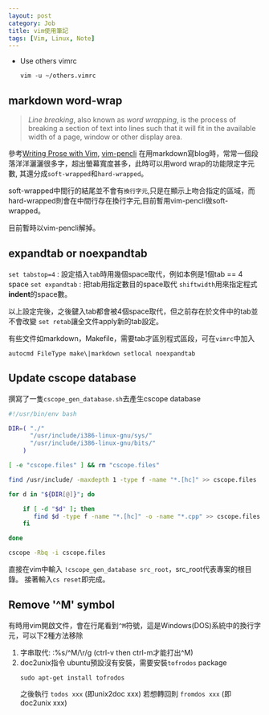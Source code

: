 ```yaml
---
layout: post
category: Job
title: vim使用筆記
tags: [Vim, Linux, Note]
---
```


* Use others vimrc
    ~~~ 
    vim -u ~/others.vimrc
    ~~~
## markdown word-wrap

> *Line breaking*, also known as *word wrapping*, is the process of breaking a section of text into lines such that it will fit in the available width of a page, window or other display area.

參考[Writing Prose with Vim](http://alols.github.io/2012/11/07/writing-prose-with-vim/), [vim-pencli](https://github.com/reedes/vim-pencil)
在用markdown寫blog時，常常一個段落洋洋灑灑很多字，超出螢幕寬度甚多，此時可以用word wrap的功能限定字元數, 其還分成`soft-wrapped`和`hard-wrapped`。

soft-wrapped中間行的結尾並不會有`換行字元`,只是在顯示上吻合指定的區域，而hard-wrapped則會在中間行存在換行字元,目前暫用vim-pencli做soft-wrapped。

目前暫時以vim-pencli解掉。

## expandtab or noexpandtab
`set tabstop=4` : 設定插入`tab`時用幾個space取代，例如本例是1個tab == 4 space
`set expandtab` : 把tab用指定數目的space取代
`shiftwidth`用來指定程式**indent**的space數。

以上設定完後，之後鍵入tab都會被4個space取代，但之前存在於文件中的tab並不會改變
`set retab`讓全文件apply新的tab設定。

有些文件如markdown，Makefile，需要tab才區別程式區段，可在`vimrc`中加入
~~~
autocmd FileType make\|markdown setlocal noexpandtab
~~~
## Update cscope database

撰寫了一隻`cscope_gen_database.sh`去產生cscope database

~~~ sh
#!/usr/bin/env bash

DIR=( "./"
      "/usr/include/i386-linux-gnu/sys/"
      "/usr/include/i386-linux-gnu/bits/"
    )

[ -e "cscope.files" ] && rm "cscope.files"

find /usr/include/ -maxdepth 1 -type f -name "*.[hc]" >> cscope.files

for d in "${DIR[@]}"; do

    if [ -d "$d" ]; then
       find $d -type f -name "*.[hc]" -o -name "*.cpp" >> cscope.files
    fi

done           

cscope -Rbq -i cscope.files
~~~
直接在vim中輸入 `!cscope_gen_database src_root`，src_root代表專案的根目錄。
接著輸入`cs reset`即完成。

## Remove '^M' symbol

有時用vim開啟文件，會在行尾看到`^M`符號，這是Windows(DOS)系統中的換行字元，可以下2種方法移除
1. 字串取代: :%s/^M/\r/g (ctrl-v then ctrl-m才能打出^M)
2. doc2unix指令
	ubuntu預設沒有安裝，需要安裝`tofrodos` package
	~~~
	sudo apt-get install tofrodos
	~~~
	之後執行 `todos xxx`     (即unix2doc xxx)
	若想轉回則 `fromdos xxx` (即doc2unix xxx)

